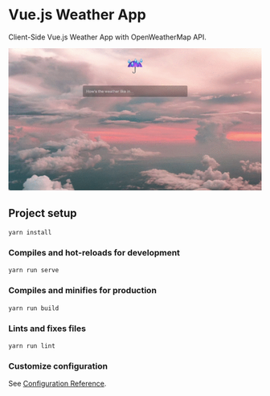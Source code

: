 # Vue.js Weather App

Client-Side Vue.js Weather App with OpenWeatherMap API.

<p align="center">
  <img src="src/assets/demo.gif" alt="Vue.js Weather App Demo"/>
</p>

## Project setup

```
yarn install
```

### Compiles and hot-reloads for development

```
yarn run serve
```

### Compiles and minifies for production

```
yarn run build
```

### Lints and fixes files

```
yarn run lint
```

### Customize configuration

See [Configuration Reference](https://cli.vuejs.org/config/).
